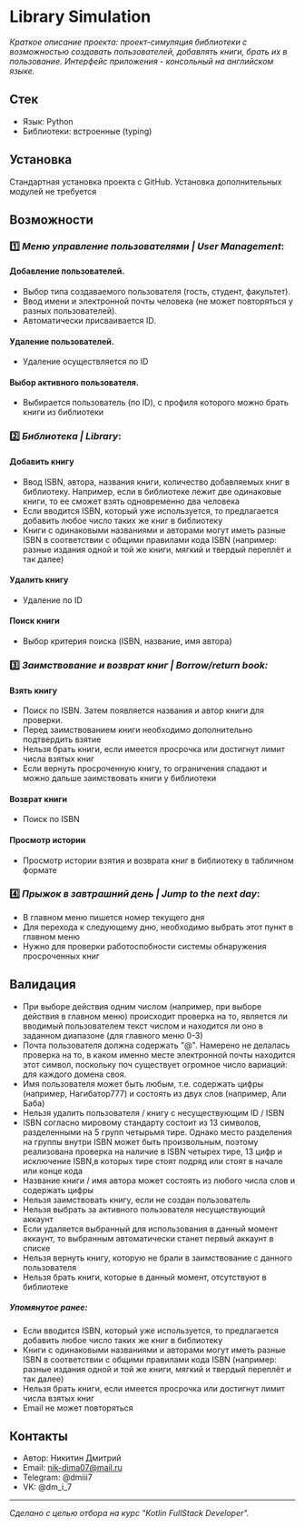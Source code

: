 # Library Simulation

_Краткое описание проекта: проект-симуляция библиотеки с возможностью создавать пользователей, добавлять книги, брать их в пользование. 
Интерфейс приложения - консольный на английском языке._

## Стек
- Язык: Python
- Библиотеки: встроенные (typing)


## Установка
Стандартная установка проекта с GitHub. Установка дополнительных модулей не требуется

## Возможности
### 1️⃣ _Меню управление пользователями | User Management_:
#### Добавление пользователей. 
- Выбор типа создаваемого пользователя (гость, студент, факультет). 
- Ввод имени и электронной почты человека (не может повторяться у разных пользователей). 
- Автоматически присваивается ID.
#### Удаление пользователей. 
- Удаление осуществляется по ID
#### Выбор активного пользователя. 
- Выбирается пользователь (по ID), с профиля которого можно брать книги из библиотеки

### 2️⃣ _Библиотека | Library_:
#### Добавить книгу
- Ввод ISBN, автора, названия книги, количество добавляемых книг в библиотеку.
Например, если в библиотеке лежит две одинаковые книги, то ее сможет взять одновременно два человека
- Если вводится ISBN, который уже используется, то предлагается добавить любое число таких же книг в библиотеку
- Книги с одинаковыми названиями и авторами могут иметь разные ISBN в соответствии с общими правилами кода ISBN (например: разные издания одной и той же книги, мягкий и твердый переплёт и так далее)
#### Удалить книгу
- Удаление по ID
#### Поиск книги
- Выбор критерия поиска (ISBN, название, имя автора)

### 3️⃣ _Заимствование и возврат книг | Borrow/return book:_
#### Взять книгу
- Поиск по ISBN. Затем появляется названия и автор книги для проверки.
- Перед заимствованием книги необходимо дополнительно подтвердить взятие
- Нельзя брать книги, если имеется просрочка или достигнут лимит числа взятых книг
- Если вернуть просроченную книгу, то ограничения спадают и можно дальше заимствовать книги у библиотеки
#### Возврат книги
- Поиск по ISBN
#### Просмотр истории
- Просмотр истории взятия и возврата книг в библиотеку в табличном формате

### 4️⃣ _Прыжок в завтрашний день | Jump to the next day_:
- В главном меню пишется номер текущего дня
- Для перехода к следующему дню, необходимо выбрать этот пункт в главном меню
- Нужно для проверки работоспобности системы обнаружения просроченных книг

## Валидация
- При выборе действия одним числом (например, при выборе действия в главном меню) происходит проверка на то, является ли вводимый пользователем текст числом и находится ли оно в заданном диапазоне (для главного меню 0-3)
- Почта пользователя должна содержать "@". Намерено не делалась проверка на то, в каком именно месте электронной почты находится этот символ, поскольку поч существует огромное число вариаций: для каждого домена своя. 
- Имя пользователя может быть любым, т.е. содержать цифры (например, Нагибатор777) и состоять из двух слов (например, Али Баба)
- Нельзя удалить пользователя / книгу с несуществующим ID / ISBN
- ISBN согласно мировому стандарту состоит из 13 символов, разделенными на 5 групп четырьмя тире. Однако место разделения на группы внутри ISBN может быть произвольным, поэтому реализована проверка на наличие в ISBN четырех тире, 13 цифр и исключение ISBN,в которых тире стоят подряд или стоят в начале или конце кода
- Название книги / имя автора может состоять из любого числа слов и содержать цифры
- Нельзя заимствовать книгу, если не создан пользователь
- Нельзя выбрать за активного пользователя несуществующий аккаунт
- Если удаляется выбранный для использования в данный момент аккаунт, то выбранным автоматически станет первый аккаунт в списке
- Нельзя вернуть книгу, которую не брали в заимствование с данного пользователя
- Нельзя брать книги, которые в данный момент, отсутствуют в библиотеке
##### Упомянутое ранее:
- Если вводится ISBN, который уже используется, то предлагается добавить любое число таких же книг в библиотеку
- Книги с одинаковыми названиями и авторами могут иметь разные ISBN в соответствии с общими правилами кода ISBN (например: разные издания одной и той же книги, мягкий и твердый переплёт и так далее)
- Нельзя брать книги, если имеется просрочка или достигнут лимит числа взятых книг
- Email не может повторяться

## Контакты
- Автор: Никитин Дмитрий
- Email: nik-dima07@mail.ru
- Telegram: @dmiii7
- VK: @dm_i_7

---

_Сделано с целью отбора на курс "Kotlin FullStack Developer"._
